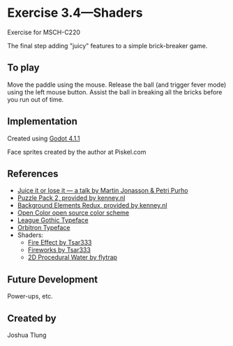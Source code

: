 # Exercise 3.4—Shaders

Exercise for MSCH-C220

The final step adding "juicy" features to a simple brick-breaker game.

## To play

Move the paddle using the mouse. Release the ball (and trigger fever mode) using the left mouse button. Assist the ball in breaking all the bricks before you run out of time.

## Implementation

Created using [Godot 4.1.1](https://godotengine.org/download)

Face sprites created by the author at Piskel.com

## References
 * [Juice it or lose it — a talk by Martin Jonasson & Petri Purho](https://www.youtube.com/watch?v=Fy0aCDmgnxg)
 * [Puzzle Pack 2, provided by kenney.nl](https://kenney.nl/assets/puzzle-pack-2)
 * [Background Elements Redux, provided by kenney.nl](https://kenney.nl/assets/background-elements-redux)
 * [Open Color open source color scheme](https://yeun.github.io/open-color/)
 * [League Gothic Typeface](https://www.theleagueofmoveabletype.com/league-gothic)
 * [Orbitron Typeface](https://www.theleagueofmoveabletype.com/orbitron)
 * Shaders:
	 * [Fire Effect by Tsar333](https://godotshaders.com/shader/fire-effect/)
	 * [Fireworks by Tsar333](https://godotshaders.com/shader/fireworks/)
	 * [2D Procedural Water by flytrap](https://godotshaders.com/shader/perlin-procedural-water/)

## Future Development

Power-ups, etc.

## Created by 

Joshua Tlung

